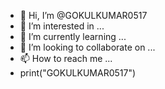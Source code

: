 - 👋 Hi, I’m @GOKULKUMAR0517
- 👀 I’m interested in ...
- 🌱 I’m currently learning ...
- 💞️ I’m looking to collaborate on ...
- 📫 How to reach me ...
- print("GOKULKUMAR0517")

<!---
GOKULKUMAR0517/GOKULKUMAR0517 is a ✨ special ✨ repository because its `README.md` (this file) appears on your GitHub profile.
You can click the Preview link to take a look at your changes.
--->
